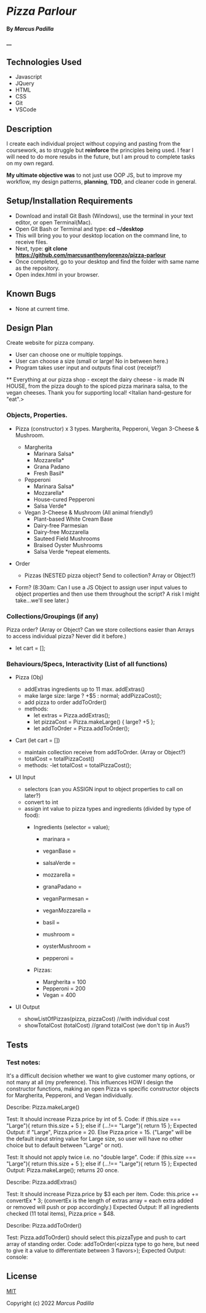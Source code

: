 # _Pizza Parlour_

#### By _**Marcus Padilla**_

#### __

## Technologies Used

* Javascript
* JQuery
* HTML
* CSS
* Git
* VSCode

## Description
I create each individual project without copying and pasting from the coursework, as to struggle but **reinforce** the principles being used. I fear I will need to do more resubs in the future, but I am proud to complete tasks on my own regard.

**My ultimate objective was** to not just use OOP JS, but to improve my workflow, my design patterns, **planning**, **TDD**, and cleaner code in general.


## Setup/Installation Requirements

* Download and install Git Bash (Windows), use the terminal in your text editor, or open Terminal(Mac).
* Open Git Bash or Terminal and type:
 **cd ~/desktop**
* This will bring you to your desktop location on the command line, to receive files.
* Next, type: **git clone https://github.com/marcusanthonylorenzo/pizza-parlour**
* Once completed, go to your desktop and find the folder with same name as the repository.
* Open index.html in your browser.


## Known Bugs

* None at current time.

## Design Plan

Create website for pizza company.
- User can choose one or multiple toppings.
- User can choose a size (small or large! No in between here.)
- Program takes user input and outputs final cost (receipt?)

** Everything at our pizza shop - except the dairy cheese - is made IN HOUSE, from the pizza dough to the spiced pizza marinara salsa, to the vegan cheeses. Thank you for supporting local! <Italian hand-gesture for "eat".>

### Objects, Properties.
- Pizza (constructor) x 3 types. Margherita, Pepperoni, Vegan 3-Cheese & Mushroom.
  - Margherita
    - Marinara Salsa*
    - Mozzarella*
    - Grana Padano
    - Fresh Basil*
  - Pepperoni
    - Marinara Salsa*
    - Mozzarella*
    - House-cured Pepperoni
    - Salsa Verde*
  - Vegan 3-Cheese & Mushroom (All animal friendly!)
    - Plant-based White Cream Base
    - Dairy-free Parmesian
    - Dairy-free Mozzarella
    - Sauteed Field Mushrooms
    - Braised Oyster Mushrooms
    - Salsa Verde
*repeat elements.

- Order
  - Pizzas (NESTED pizza object? Send to collection? Array or Object?)

- Form? (8:30am: Can I use a JS Object to assign user input values to object properties and then use them throughout the script? A risk I might take...we'll see later.)

### Collections/Groupings (if any)
Pizza order? (Array or Object? Can we store collections easier than Arrays to access individual pizza? Never did it before.)
  - let cart = [];
### Behaviours/Specs, Interactivity (List of all functions)
- Pizza (Obj)
  - addExtras ingredients up to 11 max. addExtras()
  - make large size: large ? +$5 : normal; addPizzaCost();
  - add pizza to order addToOrder()
  - methods:
    - let extras = Pizza.addExtras();
    - let pizzaCost = Pizza.makeLarge() { large? +5 };
    - let addToOrder = Pizza.addToOrder();

- Cart (let cart = [])
  - maintain collection receive from addToOrder. (Array or Object?)
  - totalCost = totalPizzaCost()
  - methods:
    -let totalCost = totalPizzaCost();

- UI Input
  - selectors (can you ASSIGN input to object properties to call on later?)
  - convert to int
  - assign int value to pizza types and ingredients
    (divided by type of food):
    - Ingredients (selector = value);
      - marinara =
      - veganBase =
      - salsaVerde =

      - mozzarella =
      - granaPadano = 
      - veganParmesan =
      - veganMozzarella =

      - basil = 
      - mushroom =
      - oysterMushroom =

      - pepperoni =

    - Pizzas:
      - Margherita = 100
      - Pepperoni = 200
      - Vegan = 400

- UI Output
  - showListOfPizzas(pizza, pizzaCost) //with individual cost
  - showTotalCost (totalCost)  //grand totalCost (we don't tip in Aus?)


## Tests

### Test notes:
It's a difficult decision whether we want to give customer many options, or not many at all (my preference). This influences HOW I design the constructor functions, making an open Pizza vs specific constructor objects for Margherita, Pepperoni, and Vegan individually.


Describe: Pizza.makeLarge() 

Test: It should increase Pizza.price by int of 5.
Code: if (this.size === "Large"){ return this.size + 5 }; else if (...!== "Large"){ return 15 };
Expected Output: if "Large", Pizza.price = 20. Else Pizza.price = 15.
("Large" will be the default input string value for Large size, so user will have no other choice but to default between "Large" or not).

Test: It should not apply twice i.e. no "double large".
Code: if (this.size === "Large"){ return this.size + 5 }; else if (...!== "Large"){ return 15 };
Expected Output: Pizza.makeLarge(); returns 20 once.


Describe: Pizza.addExtras()

Test: It should increase Pizza.price by $3 each per item.
Code: this.price += convertEx * 3;  (convertEx is the length of extras array = each extra added or removed will push or pop accordingly.)
Expected Output: If all ingredients checked (11 total items), Pizza.price = $48.


Describe: Pizza.addToOrder()

Test: Pizza.addToOrder() should select this.pizzaType and push to cart array of standing order.
Code: addToOrder(<pizza type to go here, but need to give it a value to differentiate between 3 flavors>);
Expected Output: console: 


## License

[MIT]()

Copyright (c) 2022 _Marcus Padilla_
